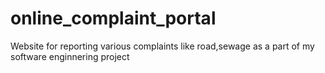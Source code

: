 online_complaint_portal
=======================

Website for reporting various complaints like road,sewage as a part of my software enginnering project
